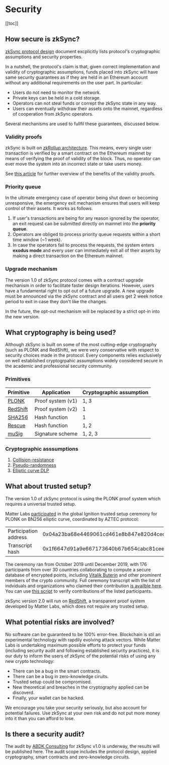 # Security

[[toc]]

## How secure is zkSync?

[zkSync protocol design](https://github.com/matter-labs/zksync/blob/master/docs/protocol.md) document excplicitly lists protocol's cryptographic assumptions and security properties.

In a nutshell, the protocol's claim is that, given correct implementation and validity of cryptographic assumptions, funds placed into zkSync will have same security guarantees as if they are held in an Ethereum account without any additional requirements on the user part. In particular:

- Users do not need to monitor the network.
- Private keys can be held in a cold storage.
- Operators can not steal funds or corrept the zkSync state in any way.
- Users can eventually withdraw their assets onto the mainnet, regardless of cooperation from zkSync operators.

Several mechanisms are used to fullfil these guarantees, discussed below.

### Validity proofs

zkSync is built on [zkRollup architecture](/faq/intro#how-does-it-work). This means, every single user transaction is verified by a smart contract on the Ethereum mainnet by means of verifying the proof of validity of the block. Thus, no operator can ever move the system into an incorrect state or take users money.

See [this article](https://medium.com/starkware/validity-proofs-vs-fraud-proofs-4ef8b4d3d87a) for further overview of the benefits of the validity proofs.

### Priority queue

In the ultimate emergency case of operator being shut down or becoming unresponsive, the emergency exit mechanism ensures that users will keep control of their assets. It works as follows.

1. If user's transactions are being for any reason ignored by the operator, an exit request can be submitted directly on mainnet into the **priority queue**.
2. Operators are obliged to process priority queue requests within a short time window (~1 week).
3. In case the operators fail to process the requests, the system enters **exodus mode** and every user can immediately exit all of their assets by making a direct transaction on the Ethereum mainnet.

### Upgrade mechanism

The version 1.0 of zkSync protocol comes with a contract upgrade mechanism in order to facilitate faster design iterations. However, users have a fundamental right to opt out of a future upgrade. A new upgrade must be announced via the zkSync contract and all users get 2 week notice period to exit in case they don't like the changes.

In the future, the opt-out mechanism will be replaced by a strict opt-in into the new version.

## What cryptography is being used?

Although zkSync is built on some of the most cutting-edge cryptography (such as PLONK and RedShift), we were very conservative with respect to security choices made in the protocol. Every components relies exclusively on well established cryptogrpahic assumptions widely considered secure in the academic and professional security community.

### Primitives

|Primitive|Application|Cryptographic assumption|
|-|-|-| 
|[PLONK](https://eprint.iacr.org/2019/953)|Proof system (v1)|1, 3|
|[RedShift](https://eprint.iacr.org/2019/1400)|Proof system (v2)|1|
|[SHA256](https://en.wikipedia.org/wiki/SHA-2)|Hash function|1|
|[Rescue](https://eprint.iacr.org/2019/426.pdf)|Hash function|1, 2|
|[muSig](https://eprint.iacr.org/2018/068)|Signature scheme|1, 2, 3|

### Cryptographic asssumptions

1. [Collision-resistance](https://en.wikipedia.org/wiki/Collision_resistance)
2. [Pseudo-randomness](https://en.wikipedia.org/wiki/Pseudorandomness)
3. [Elliptic curve DLP](https://en.wikipedia.org/wiki/Discrete_logarithm#Cryptography)

## What about trusted setup?

The version 1.0 of zkSync protocol is using the PLONK proof system which requires a universal trusted setup.

Matter Labs [participated](https://www.aztecprotocol.com/ignition/participant/0x04a23ba68e4469061cd461e8b847e820d4ced948?timestamp=1587551054947) in the global Ignition trusted setup ceremony for PLONK on BN256 elliptic curve, coordinated by AZTEC protocol:

<table>
<tr>
    <td>Participation address</td>
    <td>0x04a23ba68e4469061cd461e8b847e820d4ced948</td>
</tr>
<tr>
    <td>Transcript hash</td>
    <td>0x1f6647d91a9e667173640b67b654cabc81ceee98d6100f259788afb34a3fc529</td>
</tr>
</table>

The ceremony ran from October 2019 until December 2019, with 176 participants from over 30 countries collaborating to compute a secure database of encrypted points, including [Vitalik Buterin](https://twitter.com/VitalikButerin/status/1225856246307311616) and other prominent members of the crypto community. Full ceremony transcript with the list of indviduals and organizations who claimed their contribution [is availble here](https://www.aztecprotocol.com/ignition/). You can use [this script](https://github.com/matter-labs/ignition-verification) to verify contributions of the listed participants.

zkSync version 2.0 will run on [RedShift](https://eprint.iacr.org/2019/1400), a transparent proof system developed by Matter Labs, which does not require any trusted setup.

## What potential risks are involved?

No software can be guaranteed to be 100% error-free. Blockchain is stil an experimental technology with rapdily evolving attack vectors. While Matter Labs is undertaking maximum possible efforts to protect your funds (including security audit and following established security practices), it is our duty to inform the users of zkSync of the potential risks of using any new crypto technology:

- There can be a bug in the smart contracts.
- There can be a bug in zero-knowledge ciruits.
- Trusted setup could be compromised.
- New theoretical and breaches in the cryptography applied can be discoverd.
- Finally, your wallet can be hacked.

We encourage you take your security seriously, but also account for potential failures. Use zkSync at your own risk and do not put more money into it than you can afford to lose.

## Is there a security audit?

The audit by [ABDK Consulting](https://www.abdk.consulting/) for zkSync v1.0 is underway, the results will be published here. The audit scope includes the protocol design, applied cryptography, smart contracts and zero-knowledge circuits.
